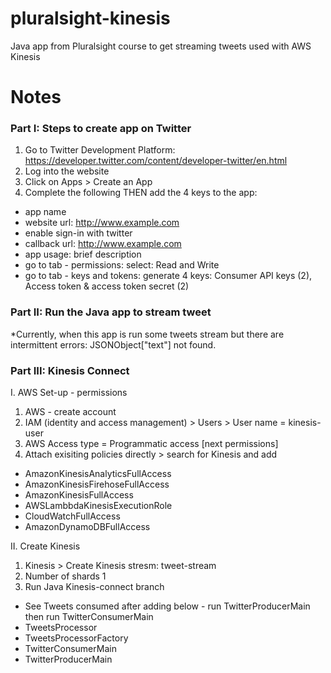 # pluralsight-kinesis
Java app from Pluralsight course to get streaming tweets used with AWS Kinesis

# Notes

### Part I: Steps to create app on Twitter
1. Go to Twitter Development Platform: https://developer.twitter.com/content/developer-twitter/en.html
2. Log into the website
3. Click on Apps > Create an App
4. Complete the following THEN add the 4 keys to the app:
* app name
* website url: http://www.example.com
* enable sign-in with twitter
* callback url: http://www.example.com
* app usage:  brief description
* go to tab - permissions: select: Read and Write
* go to tab - keys and tokens: generate 4 keys: Consumer API keys (2), Access token & access token secret (2)  

### Part II: Run the Java app to stream tweet          
*Currently, when this app is run some tweets stream but there are intermittent errors:
JSONObject["text"] not found.

### Part III: Kinesis Connect

I. AWS Set-up - permissions
1. AWS - create account
2. IAM (identity and access management) > Users > User name = kinesis-user
3. AWS Access type = Programmatic access [next permissions]
4. Attach exisiting policies directly > search for Kinesis and add
* AmazonKinesisAnalyticsFullAccess
* AmazonKinesisFirehoseFullAccess
* AmazonKinesisFullAccess
* AWSLambbdaKinesisExecutionRole
* CloudWatchFullAccess
* AmazonDynamoDBFullAccess 

II. Create Kinesis   
1. Kinesis > Create Kinesis stresm:  tweet-stream
2. Number of shards 1
3. Run Java Kinesis-connect branch   
     
     
* See Tweets consumed after adding below - run TwitterProducerMain then run TwitterConsumerMain
* TweetsProcessor     
* TweetsProcessorFactory
* TwitterConsumerMain
* TwitterProducerMain
     
